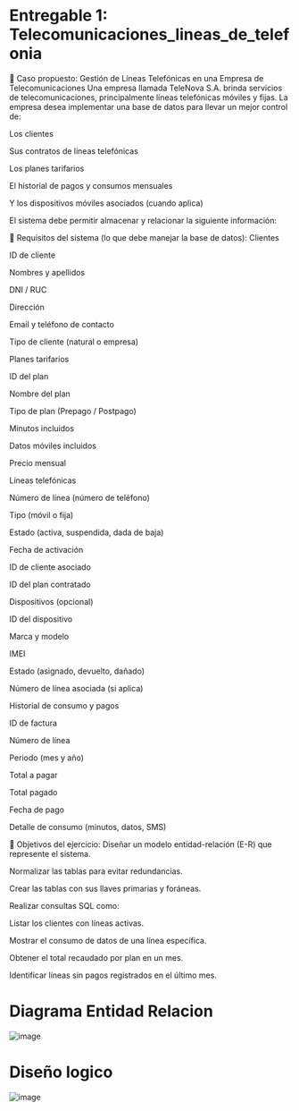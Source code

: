 # Entregable 1: Telecomunicaciones_lineas_de_telefonia
🧩 Caso propuesto: Gestión de Líneas Telefónicas en una Empresa de Telecomunicaciones
Una empresa llamada TeleNova S.A. brinda servicios de telecomunicaciones, principalmente líneas telefónicas móviles y fijas. La empresa desea implementar una base de datos para llevar un mejor control de:

Los clientes

Sus contratos de líneas telefónicas

Los planes tarifarios

El historial de pagos y consumos mensuales

Y los dispositivos móviles asociados (cuando aplica)

El sistema debe permitir almacenar y relacionar la siguiente información:

🧾 Requisitos del sistema (lo que debe manejar la base de datos):
Clientes

ID de cliente

Nombres y apellidos

DNI / RUC

Dirección

Email y teléfono de contacto

Tipo de cliente (natural o empresa)

Planes tarifarios

ID del plan

Nombre del plan

Tipo de plan (Prepago / Postpago)

Minutos incluidos

Datos móviles incluidos

Precio mensual

Líneas telefónicas

Número de línea (número de teléfono)

Tipo (móvil o fija)

Estado (activa, suspendida, dada de baja)

Fecha de activación

ID de cliente asociado

ID del plan contratado

Dispositivos (opcional)

ID del dispositivo

Marca y modelo

IMEI

Estado (asignado, devuelto, dañado)

Número de línea asociada (si aplica)

Historial de consumo y pagos

ID de factura

Número de línea

Periodo (mes y año)

Total a pagar

Total pagado

Fecha de pago

Detalle de consumo (minutos, datos, SMS)

🧠 Objetivos del ejercicio:
Diseñar un modelo entidad-relación (E-R) que represente el sistema.

Normalizar las tablas para evitar redundancias.

Crear las tablas con sus llaves primarias y foráneas.

Realizar consultas SQL como:

Listar los clientes con líneas activas.

Mostrar el consumo de datos de una línea específica.

Obtener el total recaudado por plan en un mes.

Identificar líneas sin pagos registrados en el último mes.

# Diagrama Entidad Relacion

![image](https://github.com/user-attachments/assets/5981145d-1f03-4058-b552-e39531f3cab0)

# Diseño logico

![image](https://github.com/user-attachments/assets/b901f3d5-d1dd-44f6-af32-e19ddc2a71e4)



